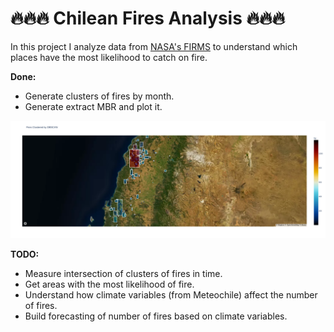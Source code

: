 # 🔥🔥🔥 Chilean Fires Analysis 🔥🔥🔥

In this project I analyze data from [NASA's FIRMS](https://earthdata.nasa.gov/firms) to understand which places have the most likelihood to catch on fire.

**Done:**
- Generate clusters of fires by month.
- Generate extract MBR and plot it.

![Fires clusters MBR](https://github.com/sebastiantare/chileanfires/blob/main/MBR-fires.png?raw=true)

**TODO:**

- Measure intersection of clusters of fires in time.
- Get areas with the most likelihood of fire.
- Understand how climate variables (from Meteochile) affect the number of fires.
- Build forecasting of number of fires based on climate variables.

